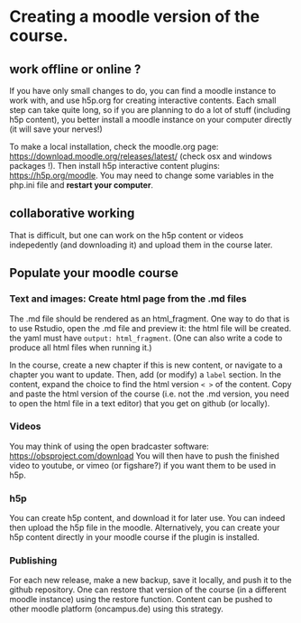 # Creating a moodle version of the course.

## work offline or online ?

If you have only small changes to do, you can find a moodle instance to work with, and use h5p.org for creating interactive contents. Each small step can take quite long, so if you are planning to do a lot of stuff (including h5p content), you better install a moodle instance on your computer directly (it will save your nerves!)

To make a local installation, check the moodle.org page: https://download.moodle.org/releases/latest/ (check osx and windows packages !). Then install h5p interactive content plugins: https://h5p.org/moodle. You may need to change some variables in the php.ini file and **restart your computer**.

## collaborative working

That is difficult, but one can work on the h5p content or videos indepedently (and downloading it) and upload them in the course later.


## Populate your moodle course


### Text and images: Create html page from the .md files

The .md file should be rendered as an html_fragment. One way to do that is to use Rstudio, open the .md file and preview it: the html file will be created. the yaml must have `output: html_fragment`. (One can also write a code to produce all html files when running it.)

In the course, create a new chapter if this is new content, or navigate to a chapter you want to update.
Then, add (or modify) a `label` section. In the content, expand the choice to find the html version `< >` of the content. Copy and paste the html version of the course (i.e. not the .md version, you need to open the html file in a text editor) that you get on github (or locally).

### Videos

You may think of using the open bradcaster software: https://obsproject.com/download
You will then have to push the finished video to youtube, or vimeo (or figshare?) if you want them to be used in h5p.

### h5p

You can create h5p content, and download it for later use. You can indeed then upload the h5p file in the moodle. Alternatively, you can create your h5p content directly in your moodle course if the plugin is installed.




### Publishing

For each new release, make a new backup, save it locally, and  push it to the github repository. One can restore that version of the course (in a different moodle instance) using the restore function. Content can be pushed to other moodle platform (oncampus.de) using this strategy.

